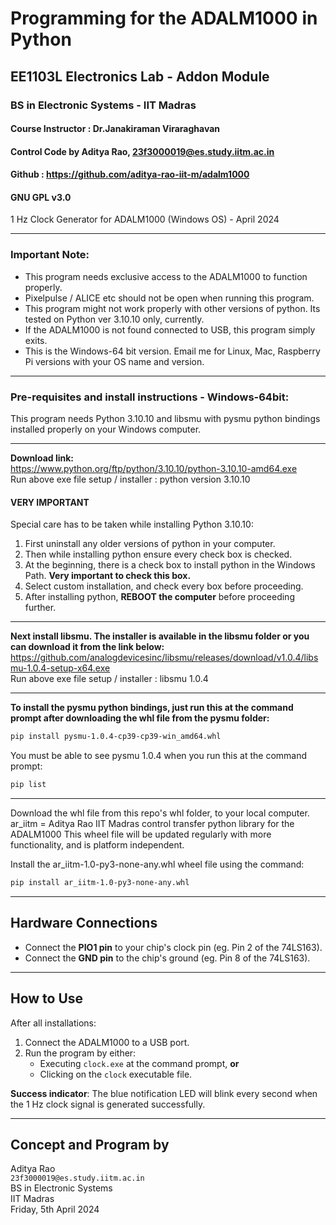 # Programming for the ADALM1000 in Python
## EE1103L Electronics Lab - Addon Module
### BS in Electronic Systems - IIT Madras
#### Course Instructor : Dr.Janakiraman Viraraghavan
#### Control Code by Aditya Rao, 23f3000019@es.study.iitm.ac.in
#### Github : https://github.com/aditya-rao-iit-m/adalm1000
#### GNU GPL v3.0

1 Hz Clock Generator for ADALM1000 (Windows OS) - April 2024  

---

### Important Note:
- This program needs exclusive access to the ADALM1000 to function properly.  
- Pixelpulse / ALICE etc should not be open when running this program.  
- This program might not work properly with other versions of python. Its tested on Python ver 3.10.10 only, currently.  
- If the ADALM1000 is not found connected to USB, this program simply exits.  
- This is the Windows-64 bit version. Email me for Linux, Mac, Raspberry Pi versions with your OS name and version.  

---

### Pre-requisites and install instructions - Windows-64bit:
This program needs Python 3.10.10 and libsmu with pysmu python bindings installed properly on your Windows computer.

---

**Download link:**  
https://www.python.org/ftp/python/3.10.10/python-3.10.10-amd64.exe  
Run above exe file setup / installer : python version 3.10.10  

#### VERY IMPORTANT
Special care has to be taken while installing Python 3.10.10:  
1. First uninstall any older versions of python in your computer.  
2. Then while installing python ensure every check box is checked.  
3. At the beginning, there is a check box to install python in the Windows Path. **Very important to check this box.**  
4. Select custom installation, and check every box before proceeding.  
5. After installing python, **REBOOT the computer** before proceeding further.  

---

**Next install libsmu. The installer is available in the libsmu folder or you can download it from the link below:**  
https://github.com/analogdevicesinc/libsmu/releases/download/v1.0.4/libsmu-1.0.4-setup-x64.exe  
Run above exe file setup / installer : libsmu 1.0.4  

---

**To install the pysmu python bindings, just run this at the command prompt after downloading the whl file from the pysmu folder:**
```bash
pip install pysmu-1.0.4-cp39-cp39-win_amd64.whl
```

You must be able to see pysmu 1.0.4 when you run this at the command prompt:
```bash
pip list
```
---

Download the whl file from this repo's whl folder, to your local computer.
ar_iitm = Aditya Rao IIT Madras control transfer python library for the ADALM1000
This wheel file will be updated regularly with more functionality, and is platform independent.

Install the ar_iitm-1.0-py3-none-any.whl wheel file using the command:

```bash
pip install ar_iitm-1.0-py3-none-any.whl
```
---
## Hardware Connections
- Connect the **PIO1 pin** to your chip's clock pin (eg. Pin 2 of the 74LS163).  
- Connect the **GND pin** to the chip's ground (eg. Pin 8 of the 74LS163).  

---

## How to Use
After all installations:  
1. Connect the ADALM1000 to a USB port.  
2. Run the program by either:  
   - Executing `clock.exe` at the command prompt, **or**  
   - Clicking on the `clock` executable file.  

**Success indicator**: The blue notification LED will blink every second when the 1 Hz clock signal is generated successfully.  

---

## Concept and Program by
Aditya Rao  
`23f3000019@es.study.iitm.ac.in`  
BS in Electronic Systems  
IIT Madras  
Friday, 5th April 2024  




